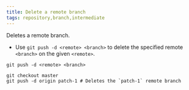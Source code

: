 ```yaml
---
title: Delete a remote branch
tags: repository,branch,intermediate
---
```


Deletes a remote branch.

- Use `git push -d <remote> <branch>` to delete the specified remote `<branch>` on the given `<remote>`.

```shell
git push -d <remote> <branch>
```

```shell
git checkout master
git push -d origin patch-1 # Deletes the `patch-1` remote branch
```
